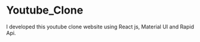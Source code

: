 # Youtube_Clone
I developed this youtube clone website using React js, Material UI  and Rapid Api. 

